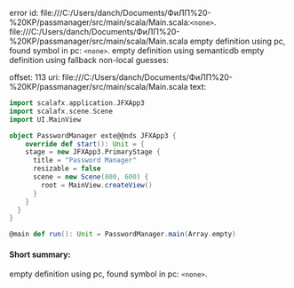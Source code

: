 error id: file:///C:/Users/danch/Documents/ФиЛП%20-%20КР/passmanager/src/main/scala/Main.scala:`<none>`.
file:///C:/Users/danch/Documents/ФиЛП%20-%20КР/passmanager/src/main/scala/Main.scala
empty definition using pc, found symbol in pc: `<none>`.
empty definition using semanticdb
empty definition using fallback
non-local guesses:

offset: 113
uri: file:///C:/Users/danch/Documents/ФиЛП%20-%20КР/passmanager/src/main/scala/Main.scala
text:
```scala
import scalafx.application.JFXApp3
import scalafx.scene.Scene
import UI.MainView

object PasswordManager exte@@nds JFXApp3 {
	override def start(): Unit = {
    stage = new JFXApp3.PrimaryStage {
      title = "Password Manager"
      resizable = false
      scene = new Scene(800, 600) {
        root = MainView.createView()
      }
    }
  }
}

@main def run(): Unit = PasswordManager.main(Array.empty)
```


#### Short summary: 

empty definition using pc, found symbol in pc: `<none>`.